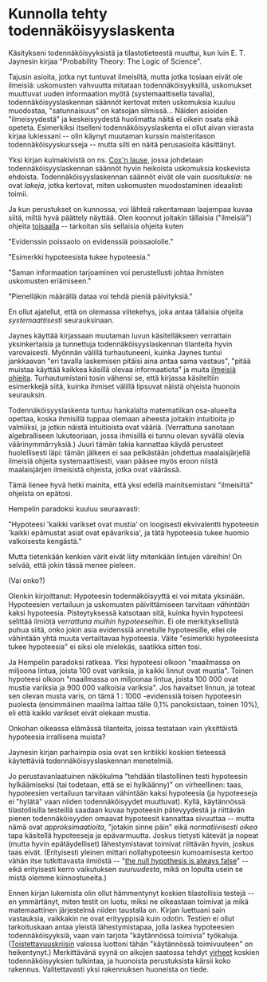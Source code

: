# Kunnolla tehty todennäköisyyslaskenta

Käsitykseni todennäköisyyksistä ja tilastotieteestä muuttui, kun luin E. T. Jaynesin kirjaa "Probability Theory: The Logic of Science".

Tajusin asioita, jotka nyt tuntuvat ilmeisiltä, mutta jotka tosiaan eivät ole ilmeisiä: uskomusten vahvuutta mitataan todennäköisyyksillä, uskomukset muuttuvat uuden informaation myötä (systemaattisella tavalla), todennäköisyyslaskennan säännöt kertovat miten uskomuksia kuuluu muodostaa, "satunnaisuus" on katsojan silmissä...  Näiden asioiden "ilmeisyydestä" ja keskeisyydestä huolimatta näitä ei oikein osata eikä opeteta. Esimerkiksi itselleni todennäköisyyslaskenta ei ollut aivan vierasta kirjaa lukiessani -- olin käynyt muutaman kurssin maisteritason todennäköisyyskursseja -- mutta silti en näitä perusasioita käsittänyt.

Yksi kirjan kulmakivistä on ns. [Cox'n lause](https://en.wikipedia.org/wiki/Cox%27s_theorem), jossa johdetaan todennäköisyyslaskennan säännöt hyvin heikoista uskomuksia koskevista ehdoista. Todennäköisyyslaskennan säännöt eivät ole vain *suosituksia*: ne ovat *lakeja*, jotka kertovat, miten uskomusten muodostaminen ideaalisti toimii.

Ja kun perustukset on kunnossa, voi lähteä rakentamaan laajempaa kuvaa siitä, miltä hyvä päättely näyttää. Olen koonnut joitakin tällaisia ("ilmeisiä") ohjeita [toisaalla]() -- tarkoitan siis sellaisia ohjeita kuten

"Evidenssin poissaolo on evidenssiä poissaololle."

"Esimerkki hypoteesista tukee hypoteesia."

"Saman informaation tarjoaminen voi perustellusti johtaa ihmisten uskomusten eriämiseen."

"Pienelläkin määrällä dataa voi tehdä pieniä päivityksiä."

En ollut ajatellut, että on olemassa viitekehys, joka antaa tällaisia ohjeita *systemaattisesti* seurauksinaan.

Jaynes käyttää kirjassaan muutaman luvun käsitelläkseen verrattain yksinkertaisia ja tunnettuja todennäköisyyslaskennan tilanteita hyvin varovaisesti. Myönnän välillä turhautuneeni, kuinka Jaynes tuntui jankkaavan "eri tavalla laskemisen pitäisi aina antaa sama vastaus", "pitää muistaa käyttää kaikkea käsillä olevaa informaatiota" ja muita [ilmeisiä ohjeita](). Turhautumistani tosin vähensi se, että kirjassa käsiteltiin esimerkkejä siitä, kuinka ihmiset välillä lipsuvat näistä ohjeista huonoin seurauksin.

Todennäköisyyslaskenta tuntuu hankalalta matematiikan osa-alueelta opettaa, koska ihmisillä tuppaa olemaan aiheesta joitakin intuitioita jo valmiiksi, ja jotkin näistä intuitioista ovat vääriä. (Verrattuna sanotaan algebralliseen lukuteoriaan, jossa ihmisillä ei tunnu olevan syvällä olevia väärinymmärryksiä.) Juuri tämän takia kannattaa käydä perusteet huolellisesti läpi: tämän jälkeen ei saa pelkästään johdettua maalaisjärjellä ilmeisiä ohjeita systemaattisesti, vaan pääsee myös eroon niistä maalaisjärjen ilmeisistä ohjeista, jotka ovat väärässä.

Tämä lienee hyvä hetki mainita, että yksi edellä mainitsemistani "ilmeisiltä" ohjeista on epätosi.

Hempelin paradoksi kuuluu seuraavasti:

"Hypoteesi 'kaikki varikset ovat mustia' on loogisesti ekvivalentti hypoteesin 'kaikki epämustat asiat ovat epävariksia', ja tätä hypoteesia tukee huomio valkoisesta kengästä."

Mutta tietenkään kenkien värit eivät liity mitenkään lintujen väreihin! On selvää, että jokin tässä menee pieleen.

(Vai onko?)

Olenkin kirjoittanut: Hypoteesin todennäköisyyttä ei voi mitata yksinään. Hypoteesien vertailuun ja uskomusten päivittämiseen tarvitaan *vähintään* kaksi hypoteesia. Pisteytyksessä katsotaan sitä, kuinka hyvin hypoteesi selittää ilmiötä *verrattuna muihin hypoteeseihin*. Ei ole merkityksellistä puhua siitä, onko jokin asia evidenssiä annetulle hypoteesille, ellei ole vähintään yhtä muuta vertailtavaa hypoteesia. Väite "esimerkki hypoteesista tukee hypoteesia" ei siksi ole mielekäs, saatikka sitten tosi.

Ja Hempelin paradoksi ratkeaa. Yksi hypoteesi olkoon "maailmassa on miljoona lintua, joista 100 ovat variksia, ja kaikki linnut ovat mustia". Toinen hypoteesi olkoon "maailmassa on miljoonaa lintua, joista 100 000 ovat mustia variksia ja 900 000 valkoisia variksia". Jos havaitset linnun, ja toteat sen olevan musta varis, on tämä 1 : 1000 -evidenssiä toisen hypoteesin puolesta (ensimmäinen maailma laittaa tälle 0,1% panoksistaan, toinen 10%), eli että kaikki varikset eivät olekaan mustia.

Onkohan oikeassa elämässä tilanteita, joissa testataan vain yksittäistä hypoteesia irrallisena muista?

Jaynesin kirjan parhaimpia osia ovat sen kritiikki koskien tieteessä käytettäviä todennäköisyyslaskennan menetelmiä.

Jo perustavanlaatuinen näkökulma "tehdään tilastollinen testi hypoteesin hylkäämiseksi (tai todetaan, että se ei hylkäänny)" on virheellinen: taas, hypoteesien vertailuun tarvitaan vähintään kaksi hypoteesia (ja hypoteeseja ei "hylätä" vaan niiden todennäköisyydet muuttuvat). Kyllä, käytännössä tilastollisilla testeillä saadaan kuvaa hypoteesin pätevyydestä ja riittävän pienen todennäköisyyden omaavat hypoteesit kannattaa sivuuttaa -- mutta nämä ovat *approksimaatioita*, "jotakin sinne päin" eikä *normatiivisesti oikea* tapa käsitellä hypoteeseja ja epävarmuutta.
Joskus tietysti kätevät ja nopeat (mutta hyvin epätäydelliset) lähestymistavat toimivat riittävän hyvin, joskus taas eivät. (Erityisesti yleinen mittari nollahypoteesin kumoamisesta kertoo vähän itse tutkittavasta ilmiöstä -- "[the null hypothesis is always false](https://gwern.net/everything)" -- eikä erityisesti kerro vaikutuksen *suuruudesta*, mikä on lopulta usein se mistä olemme kiinnostuneita.)

Ennen kirjan lukemista olin ollut hämmentynyt koskien tilastollisia testejä -- en ymmärtänyt, miten testit on luotu, miksi ne oikeastaan toimivat ja mikä matemaattinen järjestelmä niiden taustalla on. Kirjan luettuani sain vastauksia, vaikkakin ne ovat erityyppisiä kuin odotin. Testien ei ollut tarkoituskaan antaa yleistä lähestymistapaa, jolla laskea hypoteesien todennäköisyyksiä, vaan vain tarjota "käytännössä toimivia" työkaluja. ([Toistettavuuskriisin](https://gwern.net/replication) valossa luottoni tähän "käytännössä toimivuuteen" on heikentynyt.) Merkittävänä syynä on aikojen saatossa tehdyt [virheet](https://en.wikipedia.org/wiki/Frequentist_probability) koskien todennäköisyyksien tulkintaa, ja huonoista perustuksista kärsii koko rakennus. Valitettavasti yksi rakennuksen huoneista on tiede.
